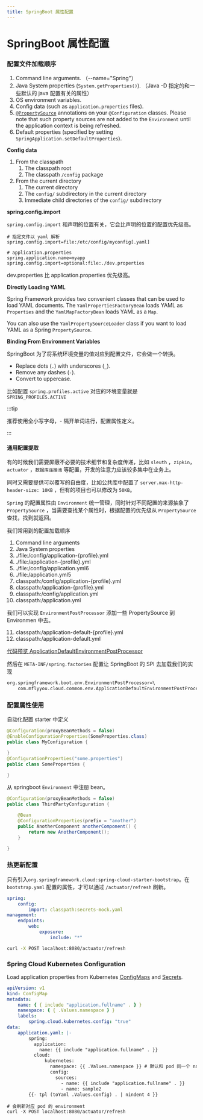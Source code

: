 ```yaml
---
title: SpringBoot 属性配置
---
```


# SpringBoot 属性配置

### 配置文件加载顺序

1. Command line arguments. （--name="Spring"）
2. Java System properties (`System.getProperties()`). （Java -D 指定的和一些默认的 java 配置有关的属性）
3. OS environment variables.
4. Config data (such as `application.properties` files).
5. [`@PropertySource`](https://docs.spring.io/spring-framework/docs/6.0.9/javadoc-api/org/springframework/context/annotation/PropertySource.html) annotations on your `@Configuration` classes. Please note that such property sources are not added to the `Environment` until the application context is being refreshed.
6. Default properties (specified by setting `SpringApplication.setDefaultProperties`).

**Config data**

1. From the classpath
    1. The classpath root
    2. The classpath `/config` package
2. From the current directory
    1. The current directory
    2. The `config/` subdirectory in the current directory
    3. Immediate child directories of the `config/` subdirectory

**spring.config.import**

`spring.config.import` 和声明的位置有关，它会比声明的位置的配置优先级高。

```properties
# 指定文件以 yaml 解析
spring.config.import=file:/etc/config/myconfig[.yaml]
```

```properties
# application.properties
spring.application.name=myapp
spring.config.import=optional:file:./dev.properties
```

dev.properties 比 application.properties 优先级高。

**Directly Loading YAML**

Spring Framework provides two convenient classes that can be used to load YAML documents. The `YamlPropertiesFactoryBean` loads YAML as `Properties` and the `YamlMapFactoryBean` loads YAML as a `Map`.

You can also use the `YamlPropertySourceLoader` class if you want to load YAML as a Spring `PropertySource`.

**Binding From Environment Variables**

SpringBoot 为了将系统环境变量的值对应到配置文件，它会做一个转换。

-   Replace dots (`.`) with underscores (`_`).
-   Remove any dashes (`-`).
-   Convert to uppercase.

比如配置 `spring.profiles.active` 对应的环境变量就是 `SPRING_PROFILES.ACTIVE`

:::tip

推荐使用全小写字母，- 隔开单词进行，配置属性定义。

:::

#### 通用配置提取

有的时候我们需要屏蔽不必要的技术细节和复杂度传递，比如 `sleuth` ，`zipkin`，`actuator` ，`数据库连接池` 等配置，开发的注意力应该较多集中在业务上。

同时又需要提供可以覆写的自由度，比如公共库中配置了 `server.max-http-header-size: 10KB` ，但有的项目也可以修改为 `50KB`。

`Spring` 的配置属性由 `Environment` 统一管理，同时针对不同配置的来源抽象了`PropertySource` ，当需要查找某个属性时，根据配置的优先级从 `PropertySource` 查找，找到就返回。

我们常用到的配置加载顺序

1. Command line arguments
2. Java System properties
3. ./file:/config/application-{profile}.yml
4. ./file:/application-{profile}.yml
5. ./file:/config/application.yml6
6. ./file:/application.yml5
7. classpath:/config/application-{profile}.yml
8. classpath:/application-{profile}.yml
9. classpath:/config/application.yml
10. classpath:/application.yml

我们可以实现 `EnvironmentPostProcessor` 添加一些 PropertySource 到 Environmen 中去。

11. classpath:/application-default-{profile}.yml
12. classpath:/application-default.yml

[代码预览 ApplicationDefaultEnvironmentPostProcessor](https://github.com/zhangpanqin/fly-spring-cloud/blob/master/cloud-common/src/main/java/com/mflyyou/cloud/common/env/ApplicationDefaultEnvironmentPostProcessor.java)

然后在 `META-INF/spring.factories` 配置让 SpringBoot 的 SPI 去加载我们的实现

```txt
org.springframework.boot.env.EnvironmentPostProcessor=\
    com.mflyyou.cloud.common.env.ApplicationDefaultEnvironmentPostProcessor
```



### 配置属性使用

自动化配置 starter 中定义

```java
@Configuration(proxyBeanMethods = false)
@EnableConfigurationProperties(SomeProperties.class)
public class MyConfiguration {

}
@ConfigurationProperties("some.properties")
public class SomeProperties {

}
```

从 springboot `Environment` 中注册 bean。

```java
@Configuration(proxyBeanMethods = false)
public class ThirdPartyConfiguration {

    @Bean
    @ConfigurationProperties(prefix = "another")
    public AnotherComponent anotherComponent() {
        return new AnotherComponent();
    }

}
```

### 热更新配置

只有引入`org.springframework.cloud:spring-cloud-starter-bootstrap`。在 `bootstrap.yaml` 配置的属性，才可以通过 `/actuator/refresh` 刷新。

```yaml
spring:
    config:
        import: classpath:secrets-mock.yaml
management:
    endpoints:
        web:
            exposure:
                include: "*"
```

```sh
curl -X POST localhost:8080/actuator/refresh
```

### Spring Cloud Kubernetes Configuration

Load application properties from Kubernetes [ConfigMaps](https://docs.spring.io/spring-cloud-kubernetes/docs/current/reference/html/#configmap-propertysource) and [Secrets](https://docs.spring.io/spring-cloud-kubernetes/docs/current/reference/html/#secrets-propertysource).

```yaml
apiVersion: v1
kind: ConfigMap
metadata:
    name: { { include "application.fullname" . } }
    namespace: { { .Values.namespace } }
    labels:
        spring.cloud.kubernetes.config: "true"
data:
    application.yaml: |-
        spring:
          application:
            name: {{ include "application.fullname" . }}
          cloud:
              kubernetes:
                namespace: {{ .Values.namespace }} # 默认和 pod 同一个 namespace，可以不设置
                config:
                  sources:
                    - name: {{ include "application.fullname" . }}
                    - name: sample2
        {{- tpl (toYaml .Values.config) . | nindent 4 }}
```

```shell
# 会刷新对应 pod 的 environment
curl -X POST localhost:8080/actuator/refresh
```
